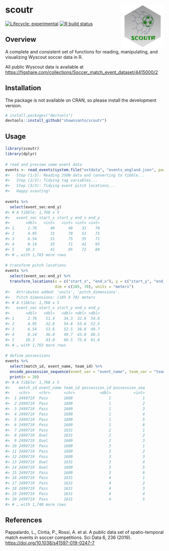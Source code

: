
<!-- README.md is generated from README.Rmd. Please edit that file -->

# scoutr <a href=''><img src='man/figures/logo.png' align="right" height="139" /></a>

<!-- badges: start -->

[![Lifecycle:
experimental](https://img.shields.io/badge/lifecycle-experimental-orange.svg)](https://www.tidyverse.org/lifecycle/#experimental)
[![R build
status](https://github.com/shawnsanto/scoutr/workflows/R-CMD-check/badge.svg)](https://github.com/shawnsanto/scoutr/actions)
<!-- badges: end -->

## Overview

A complete and consistent set of functions for reading, manipulating,
and visualizing Wyscout soccer data in R.

All public Wyscout data is available at
<https://figshare.com/collections/Soccer_match_event_dataset/4415000/2>

## Installation

The package is not available on CRAN, so please install the development
version.

``` r
# install.packages("devtools")
devtools::install_github("shawnsanto/scoutr")
```

## Usage

``` r
library(scoutr)
library(dplyr)

# read and preview some event data
events <- read_events(system.file("extdata", "events_england.json", package = "scoutr"))
#>   Step (1/3): Reading JSON data and converting to tibble...
#>   Step (2/3): Tidying tag variables...
#>   Step (3/3): Tidying event pitch locations...
#>   Happy scouting!

events %>%
  select(event_sec:end_y)
#> # A tibble: 1,768 x 5
#>   event_sec start_x start_y end_x end_y
#>       <dbl>   <int>   <int> <int> <int>
#> 1      2.76      49      49    31    78
#> 2      4.95      31      78    51    75
#> 3      6.54      51      75    35    71
#> 4      8.14      35      71    41    95
#> 5     10.3       41      95    72    88
#> # … with 1,763 more rows

# transform pitch locations
events %>%
  select(event_sec:end_y) %>%
  transform_locations(x = c("start_x", "end_x"), y = c("start_y", "end_y"),
                      dim = c(105, 70), units = "meters")
#>   Attributes added: 'units', 'pitch_dimensions'.
#>   Pitch dimensions: (105 X 70) meters
#> # A tibble: 1,768 x 5
#>   event_sec start_x start_y end_x end_y
#>       <dbl>   <dbl>   <dbl> <dbl> <dbl>
#> 1      2.76    51.4    34.3  32.6  54.6
#> 2      4.95    32.6    54.6  53.6  52.5
#> 3      6.54    53.6    52.5  36.8  49.7
#> 4      8.14    36.8    49.7  43.0  66.5
#> 5     10.3     43.0    66.5  75.6  61.6
#> # … with 1,763 more rows

# define possessions
events %>% 
  select(match_id, event_name, team_id) %>% 
  encode_possession_sequence(event_var = "event_name", team_var = "team_id") %>% 
  print(n = 20)
#> # A tibble: 1,768 x 5
#>    match_id event_name team_id possession_id possession_seq
#>    <chr>    <chr>      <chr>           <dbl>          <int>
#>  1 2499719  Pass       1609                1              1
#>  2 2499719  Pass       1609                1              2
#>  3 2499719  Pass       1609                1              3
#>  4 2499719  Pass       1609                1              4
#>  5 2499719  Pass       1609                1              5
#>  6 2499719  Pass       1609                1              6
#>  7 2499719  Pass       1631                2              1
#>  8 2499719  Duel       1631                2              2
#>  9 2499719  Duel       1609                2              3
#> 10 2499719  Pass       1609                3              1
#> 11 2499719  Pass       1609                3              2
#> 12 2499719  Pass       1609                3              3
#> 13 2499719  Duel       1631                3              4
#> 14 2499719  Duel       1609                3              5
#> 15 2499719  Pass       1609                3              6
#> 16 2499719  Pass       1631                4              1
#> 17 2499719  Pass       1631                4              2
#> 18 2499719  Pass       1631                4              3
#> 19 2499719  Pass       1631                4              4
#> 20 2499719  Pass       1631                4              5
#> # … with 1,748 more rows
```

## References

Pappalardo, L., Cintia, P., Rossi, A. et al. A public data set of
spatio-temporal match events in soccer competitions. Sci Data 6, 236
(2019). <https://doi.org/10.1038/s41597-019-0247-7>
